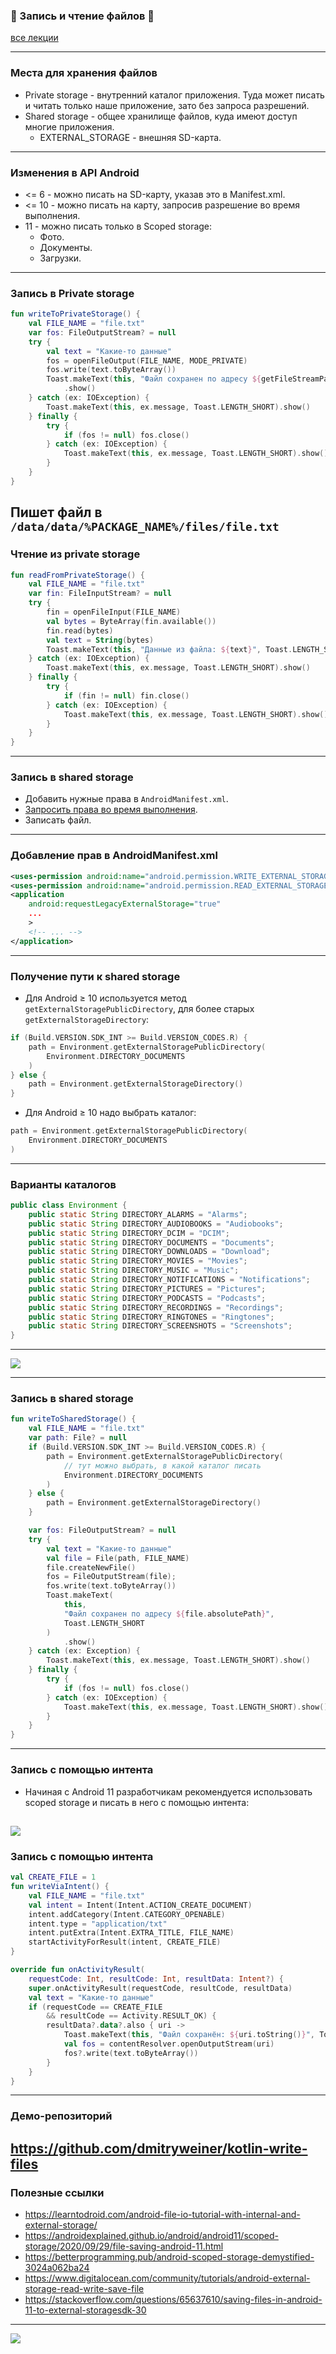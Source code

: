 ### 💾 Запись и чтение файлов 📖

[все лекции](https://github.com/dmitryweiner/android-lectures/blob/master/README.md)

---

### Места для хранения файлов
* Private storage - внутренний каталог приложения. 
Туда может писать и читать только наше приложение, зато без запроса разрешений.
* Shared storage - общее хранилище файлов, куда имеют доступ многие приложения.
  * EXTERNAL_STORAGE - внешняя SD-карта.

---

### Изменения в API Android
* <= 6 - можно писать на SD-карту, указав это в Manifest.xml.
* <= 10 - можно писать на карту, запросив разрешение во время выполнения.
* 11 - можно писать только в Scoped storage:
  * Фото.
  * Документы.
  * Загрузки.
---

### Запись в Private storage

```kotlin
fun writeToPrivateStorage() {
    val FILE_NAME = "file.txt"
    var fos: FileOutputStream? = null
    try {
        val text = "Какие-то данные"
        fos = openFileOutput(FILE_NAME, MODE_PRIVATE)
        fos.write(text.toByteArray())
        Toast.makeText(this, "Файл сохранен по адресу ${getFileStreamPath(FILE_NAME)}", Toast.LENGTH_SHORT)
            .show()
    } catch (ex: IOException) {
        Toast.makeText(this, ex.message, Toast.LENGTH_SHORT).show()
    } finally {
        try {
            if (fos != null) fos.close()
        } catch (ex: IOException) {
            Toast.makeText(this, ex.message, Toast.LENGTH_SHORT).show()
        }
    }
}
```

Пишет файл в `/data/data/%PACKAGE_NAME%/files/file.txt`
---

### Чтение из private storage

```kotlin
fun readFromPrivateStorage() {
    val FILE_NAME = "file.txt"
    var fin: FileInputStream? = null
    try {
        fin = openFileInput(FILE_NAME)
        val bytes = ByteArray(fin.available())
        fin.read(bytes)
        val text = String(bytes)
        Toast.makeText(this, "Данные из файла: ${text}", Toast.LENGTH_SHORT).show()
    } catch (ex: IOException) {
        Toast.makeText(this, ex.message, Toast.LENGTH_SHORT).show()
    } finally {
        try {
            if (fin != null) fin.close()
        } catch (ex: IOException) {
            Toast.makeText(this, ex.message, Toast.LENGTH_SHORT).show()
        }
    }
}
```
---

### Запись в shared storage
* Добавить нужные права в `AndroidManifest.xml`.
* [Запросить права во время выполнения](https://dmitryweiner.github.io/android-lectures/Permissions.html#/11).
* Записать файл.
---

### Добавление прав в AndroidManifest.xml
```xml
<uses-permission android:name="android.permission.WRITE_EXTERNAL_STORAGE" />
<uses-permission android:name="android.permission.READ_EXTERNAL_STORAGE" />
<application 
    android:requestLegacyExternalStorage="true"
    ...
    >
    <!-- ... -->
</application>
```
---

### Получение пути к shared storage

* Для Android ≥ 10 используется метод `getExternalStoragePublicDirectory`,
для более старых `getExternalStorageDirectory`:
```kotlin
if (Build.VERSION.SDK_INT >= Build.VERSION_CODES.R) {
    path = Environment.getExternalStoragePublicDirectory(
        Environment.DIRECTORY_DOCUMENTS
    )
} else {
    path = Environment.getExternalStorageDirectory()
}
```
* Для Android ≥ 10 надо выбрать каталог:
```kotlin
path = Environment.getExternalStoragePublicDirectory(
    Environment.DIRECTORY_DOCUMENTS
)
```
---

### Варианты каталогов

```java
public class Environment {
    public static String DIRECTORY_ALARMS = "Alarms";
    public static String DIRECTORY_AUDIOBOOKS = "Audiobooks";
    public static String DIRECTORY_DCIM = "DCIM";
    public static String DIRECTORY_DOCUMENTS = "Documents";
    public static String DIRECTORY_DOWNLOADS = "Download";
    public static String DIRECTORY_MOVIES = "Movies";
    public static String DIRECTORY_MUSIC = "Music";
    public static String DIRECTORY_NOTIFICATIONS = "Notifications";
    public static String DIRECTORY_PICTURES = "Pictures";
    public static String DIRECTORY_PODCASTS = "Podcasts";
    public static String DIRECTORY_RECORDINGS = "Recordings";
    public static String DIRECTORY_RINGTONES = "Ringtones";
    public static String DIRECTORY_SCREENSHOTS = "Screenshots";
}
```
---

![](assets/files/dirs.webp)

---

### Запись в shared storage

```kotlin
fun writeToSharedStorage() {
    val FILE_NAME = "file.txt"
    var path: File? = null
    if (Build.VERSION.SDK_INT >= Build.VERSION_CODES.R) {
        path = Environment.getExternalStoragePublicDirectory(
            // тут можно выбрать, в какой каталог писать
            Environment.DIRECTORY_DOCUMENTS
        )
    } else {
        path = Environment.getExternalStorageDirectory()
    }

    var fos: FileOutputStream? = null
    try {
        val text = "Какие-то данные"
        val file = File(path, FILE_NAME)
        file.createNewFile()
        fos = FileOutputStream(file);
        fos.write(text.toByteArray())
        Toast.makeText(
            this,
            "Файл сохранен по адресу ${file.absolutePath}",
            Toast.LENGTH_SHORT
        )
            .show()
    } catch (ex: Exception) {
        Toast.makeText(this, ex.message, Toast.LENGTH_SHORT).show()
    } finally {
        try {
            if (fos != null) fos.close()
        } catch (ex: IOException) {
            Toast.makeText(this, ex.message, Toast.LENGTH_SHORT).show()
        }
    }
}
```
---

### Запись с помощью интента

* Начиная с Android 11 разработчикам рекомендуется использовать
scoped storage и писать в него с помощью интента:

![](assets/files/intent.png)
---

### Запись с помощью интента

```kotlin
val CREATE_FILE = 1
fun writeViaIntent() {
    val FILE_NAME = "file.txt"
    val intent = Intent(Intent.ACTION_CREATE_DOCUMENT)
    intent.addCategory(Intent.CATEGORY_OPENABLE)
    intent.type = "application/txt"
    intent.putExtra(Intent.EXTRA_TITLE, FILE_NAME)
    startActivityForResult(intent, CREATE_FILE)
}

override fun onActivityResult(
    requestCode: Int, resultCode: Int, resultData: Intent?) {
    super.onActivityResult(requestCode, resultCode, resultData)
    val text = "Какие-то данные"
    if (requestCode == CREATE_FILE
        && resultCode == Activity.RESULT_OK) {
        resultData?.data?.also { uri ->
            Toast.makeText(this, "Файл сохранён: ${uri.toString()}", Toast.LENGTH_SHORT).show()
            val fos = contentResolver.openOutputStream(uri)
            fos?.write(text.toByteArray())
        }
    }
}
```
---

### Демо-репозиторий

https://github.com/dmitryweiner/kotlin-write-files
---

### Полезные ссылки

* https://learntodroid.com/android-file-io-tutorial-with-internal-and-external-storage/
* https://androidexplained.github.io/android/android11/scoped-storage/2020/09/29/file-saving-android-11.html
* https://betterprogramming.pub/android-scoped-storage-demystified-3024a062ba24
* https://www.digitalocean.com/community/tutorials/android-external-storage-read-write-save-file
* https://stackoverflow.com/questions/65637610/saving-files-in-android-11-to-external-storagesdk-30
---

![](assets/files/monkey.png)
